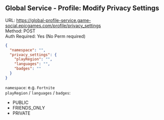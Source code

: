 ## Global Service - Profile: Modify Privacy Settings

URL: https://global-profile-service.game-social.epicgames.com/profile/privacy_settings \
Method: POST \
Auth Required: Yes (No Perm required)

```json
{
  "namespace": "",
  "privacy_settings": {
    "playRegion": "",
    "languages": "",
    "badges": ""
  }
}
```

`namespace`: e.g. `Fortnite` \
`playRegion` / `languages` / `badges`:

- PUBLIC
- FRIENDS_ONLY
- PRIVATE
